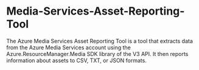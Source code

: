 # Media-Services-Asset-Reporting-Tool
The Azure Media Services Asset Reporting Tool is a tool that extracts data from the Azure Media Services account using the Azure.ResourceManager.Media SDK library of the V3 API. It then reports information about assets to CSV, TXT, or JSON formats.
